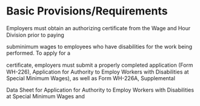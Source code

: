 # Basic Provisions/Requirements

Employers must obtain an authorizing certiﬁcate from the Wage and Hour Division prior to paying

subminimum wages to employees who have disabilities for the work being performed. To apply for a

certiﬁcate, employers must submit a properly completed application (Form WH-226), Application for Authority to Employ Workers with Disabilities at Special Minimum Wages), as well as Form WH-226A, Supplemental

Data Sheet for Application for Authority to Employ Workers with Disabilities at Special Minimum Wages and